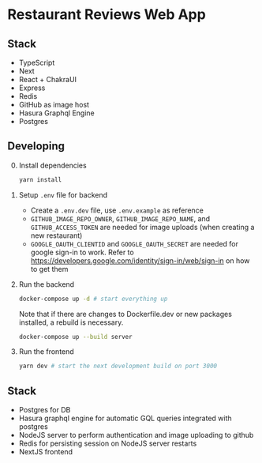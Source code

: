 # Restaurant Reviews Web App

## Stack
- TypeScript
- Next
- React + ChakraUI
- Express
- Redis
- GitHub as image host
- Hasura Graphql Engine
- Postgres

## Developing
0. Install dependencies
    ```sh
    yarn install
    ```
1. Setup `.env` file for backend
    - Create a `.env.dev` file, use `.env.example` as reference
    - `GITHUB_IMAGE_REPO_OWNER`, `GITHUB_IMAGE_REPO_NAME`, and `GITHUB_ACCESS_TOKEN` are needed for image uploads (when creating a new restaurant)
    - `GOOGLE_OAUTH_CLIENTID` and `GOOGLE_OAUTH_SECRET` are needed for google sign-in to work. Refer to https://developers.google.com/identity/sign-in/web/sign-in on how to get them

2. Run the backend
    ```sh
    docker-compose up -d # start everything up
    ```
    
    Note that if there are changes to Dockerfile.dev or new packages installed, a rebuild is necessary.
    ```sh
    docker-compose up --build server
    ```
3. Run the frontend
    ```sh
    yarn dev # start the next development build on port 3000
    ```

## Stack
- Postgres for DB
- Hasura graphql engine for automatic GQL queries integrated with postgres
- NodeJS server to perform authentication and image uploading to github
- Redis for persisting session on NodeJS server restarts
- NextJS frontend
